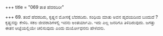 +++
title = "069 ತಾತ ಹೆದರದಿರೀ"

+++
69. ತಂದೆ ಹೆದರದಿರು, ಕೃಷ್ಣನ ಮೋಸಕ್ಕೆ ಬೆದರದಿರು. ಸಂಧಿಯ ಮಾತು ಅವನ ಹೃದಯದಿಂದ ಬಂದುದೆ ? ಕೃಷ್ಣನನ್ನು ಕೇಳಿರಿ. ಸಕಲ ಜೀವರಾಶಿಗಳಲ್ಲಿ ಇವನು ಅಂತರ್ಯಾಮಿ. ಇದು ಎಲ್ಲ ಜನರಿಗೂ ತಿಳಿದಿರುವುದು. ಜಗತ್ತು ಈತನ ಆಜ್ಞೆಯಲ್ಲಿಯೇ ಚಲಿಸುವುದು ಎಂದು ದುರ್ಯೋಧನನು ಹೇಳಿದನು.